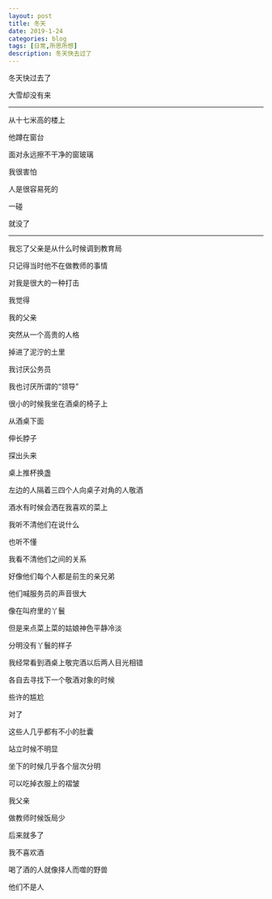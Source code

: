 ```yaml
---
layout: post
title: 冬天
date: 2019-1-24
categories: blog
tags: [日常,所思所想]
description: 冬天快去过了
---
```


冬天快过去了

大雪却没有来

------

从十七米高的楼上

他蹲在窗台

面对永远擦不干净的窗玻璃

我很害怕

人是很容易死的

一碰

就没了

------

我忘了父亲是从什么时候调到教育局

只记得当时他不在做教师的事情

对我是很大的一种打击

我觉得

我的父亲

突然从一个高贵的人格

掉进了泥泞的土里

我讨厌公务员

我也讨厌所谓的“领导”

很小的时候我坐在酒桌的椅子上

从酒桌下面

伸长脖子

探出头来

桌上推杯换盏

左边的人隔着三四个人向桌子对角的人敬酒

酒水有时候会洒在我喜欢的菜上

我听不清他们在说什么

也听不懂

我看不清他们之间的关系

好像他们每个人都是前生的亲兄弟

他们喊服务员的声音很大

像在叫府里的丫鬟

但是来点菜上菜的姑娘神色平静冷淡

分明没有丫鬟的样子

我经常看到酒桌上敬完酒以后两人目光相错

各自去寻找下一个敬酒对象的时候

些许的尴尬

对了

这些人几乎都有不小的肚囊

站立时候不明显

坐下的时候几乎各个层次分明

可以吃掉衣服上的褶皱

我父亲

做教师时候饭局少

后来就多了

我不喜欢酒

喝了酒的人就像择人而噬的野兽

他们不是人
